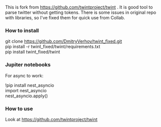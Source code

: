 This is fork from https://github.com/twintproject/twint . It is good tool to parse twitter without getting tokens. There is some issues in original repo with libraries, so I've fixed them for quick use from Collab.

### How to install

git clone https://github.com/DmitryVerhov/twint_fixed.git  
pip install -r twint_fixed/twint/requirements.txt  
pip install twint_fixed/twint  

### Jupiter notebooks

For async to work:

!pip install nest_asyncio  
import nest_asyncio  
nest_asyncio.apply()

### How to use

Look at https://github.com/twintproject/twint